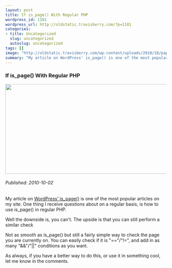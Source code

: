 ```yaml
--- 
layout: post
title: If is_page() With Regular PHP
wordpress_id: 1181
wordpress_url: http://oldstatic.travisberry.com/?p=1181
categories: 
- title: Uncategorized
  slug: uncategorized
  autoslug: uncategorized
tags: []
image: "http://oldstatic.travisberry.com/wp-content/uploads/2010/10/paper_machine.jpg"
summary: "My article on WordPress' is_page() is one of the most popular articles on my site. One thing I receive questions about on a regular basis, is how to use is_page() in regular PHP. "
---
```

<article class="post clearfix">
  <h3>If is_page() With Regular PHP</h3>
  <a href="http://www.flickr.com/photos/14277117@N03/3865517102" class="postImageLink"><img src="http://oldstatic.travisberry.com/wp-content/uploads/2010/10/paper_machine.jpg" alt="" class="thumbnail alignleft" width=640 height=280 /></a>
  <h6>Published: 2010-10-02</h6>

My article on [WordPress' is_page()](http://oldstatic.travisberry.com/2010/01/use-wordpress-is_page-to-display-custom-content/) is one of the most popular articles on my site. One thing I receive questions about on a regular basis, is how to use is_page() in regular PHP. 
<div class="clearfix"></div>
Well the downside is, you can't. The upside is that you can still perform a similar check

<script src="https://gist.github.com/1177074.js?file=example1.php"></script>

Not as smooth as is_page() but still a fairly simple way to check the page you are currently on. You can easily check if it is "=="/"!=", and add in as many "&&"/"||" conditions as you want.

As always, if you have a better way to do this, or use it in something cool, let me know in the comments.

</article>